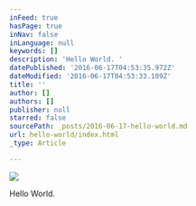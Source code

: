 ```yaml
---
inFeed: true
hasPage: true
inNav: false
inLanguage: null
keywords: []
description: 'Hello World. '
datePublished: '2016-06-17T04:53:35.972Z'
dateModified: '2016-06-17T04:53:33.109Z'
title: ''
author: []
authors: []
publisher: null
starred: false
sourcePath: _posts/2016-06-17-hello-world.md
url: hello-world/index.html
_type: Article

---
```

![](https://the-grid-user-content.s3-us-west-2.amazonaws.com/35ca5470-daeb-4571-8e4f-903e71b67697.jpg)

Hello World.